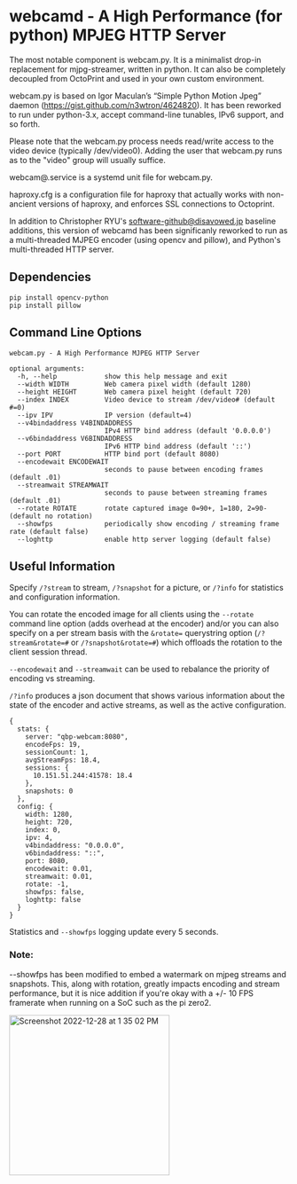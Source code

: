 # webcamd - A High Performance (for python) MPJEG HTTP Server

The most notable component is webcam.py.  It is a minimalist drop-in replacement
for mjpg-streamer, written in python.  It can also be completely decoupled from OctoPrint and used in your own custom environment.

webcam.py is based on Igor Maculan’s “Simple Python Motion Jpeg” daemon (https://gist.github.com/n3wtron/4624820).  It has been reworked to run under python-3.x, accept command-line tunables, IPv6 support, and so forth.

Please note that the webcam.py process needs read/write access to the video device (typically /dev/video0).  Adding the user that webcam.py runs as to the "video" group will usually suffice.

webcam@.service is a systemd unit file for webcam.py.

haproxy.cfg is a configuration file for haproxy that actually works with non-ancient versions of haproxy, and enforces SSL connections to Octoprint.

In addition to Christopher RYU's <software-github@disavowed.jp> baseline additions, this version of webcamd has been significanly reworked to run as a multi-threaded MJPEG encoder (using opencv and pillow), and Python's multi-threaded HTTP server.

## Dependencies
```
pip install opencv-python
pip install pillow
```
## Command Line Options
```
webcam.py - A High Performance MJPEG HTTP Server

optional arguments:
  -h, --help            show this help message and exit
  --width WIDTH         Web camera pixel width (default 1280)
  --height HEIGHT       Web camera pixel height (default 720)
  --index INDEX         Video device to stream /dev/video# (default #=0)
  --ipv IPV             IP version (default=4)
  --v4bindaddress V4BINDADDRESS
                        IPv4 HTTP bind address (default '0.0.0.0')
  --v6bindaddress V6BINDADDRESS
                        IPv6 HTTP bind address (default '::')
  --port PORT           HTTP bind port (default 8080)
  --encodewait ENCODEWAIT
                        seconds to pause between encoding frames (default .01)
  --streamwait STREAMWAIT
                        seconds to pause between streaming frames (default .01)
  --rotate ROTATE       rotate captured image 0=90+, 1=180, 2=90- (default no rotation)
  --showfps             periodically show encoding / streaming frame rate (default false)
  --loghttp             enable http server logging (default false)
```
## Useful Information
Specify `/?stream` to stream, `/?snapshot` for a picture, or `/?info` for statistics and configuration information.

You can rotate the encoded image for all clients using the `--rotate` command line option (adds overhead at the encoder) and/or you can also specify on a per stream basis with the `&rotate=` querystring option (`/?stream&rotate=#` or `/?snapshot&rotate=#`) which offloads the rotation to the client session thread.

`--encodewait` and `--streamwait` can be used to rebalance the priority of encoding vs streaming.  

`/?info` produces a json document that shows various information about the state of the encoder and active streams, as well as the active configuration.
```
{
  stats: {
    server: "qbp-webcam:8080",
    encodeFps: 19,
    sessionCount: 1,
    avgStreamFps: 18.4,
    sessions: {
      10.151.51.244:41578: 18.4
    },
    snapshots: 0
  },
  config: {
    width: 1280,
    height: 720,
    index: 0,
    ipv: 4,
    v4bindaddress: "0.0.0.0",
    v6bindaddress: "::",
    port: 8080,
    encodewait: 0.01,
    streamwait: 0.01,
    rotate: -1,
    showfps: false,
    loghttp: false
  }
}
```
Statistics and `--showfps` logging update every 5 seconds.

### Note:
--showfps has been modified to embed a watermark on mjpeg streams and snapshots.  This, along with rotation, greatly impacts encoding and stream performance, but it is nice addition if you're okay with a +/- 10 FPS framerate when running on a SoC such as the pi zero2.

<img width="289" alt="Screenshot 2022-12-28 at 1 35 02 PM" src="https://user-images.githubusercontent.com/1299716/209857494-437c9464-8ebf-44f8-8785-04df0a82a31a.png">


